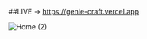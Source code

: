 ##LIVE -> https://genie-craft.vercel.app

![Home (2)](https://github.com/abhishek-06-singh/GenieCraft/assets/115978151/b852c954-8b01-4812-9d54-9f5c7ac2b1b5)
